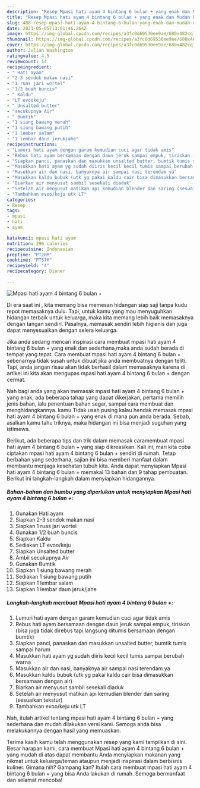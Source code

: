 ```yaml
---
description: "Resep Mpasi hati ayam 4 bintang 6 bulan + yang enak dan Mudah Dibuat"
title: "Resep Mpasi hati ayam 4 bintang 6 bulan + yang enak dan Mudah Dibuat"
slug: 488-resep-mpasi-hati-ayam-4-bintang-6-bulan-yang-enak-dan-mudah-dibuat
date: 2021-05-05T13:01:46.264Z
image: https://img-global.cpcdn.com/recipes/a3fc0d69530ee9ae/680x482cq70/mpasi-hati-ayam-4-bintang-6-bulan-foto-resep-utama.jpg
thumbnail: https://img-global.cpcdn.com/recipes/a3fc0d69530ee9ae/680x482cq70/mpasi-hati-ayam-4-bintang-6-bulan-foto-resep-utama.jpg
cover: https://img-global.cpcdn.com/recipes/a3fc0d69530ee9ae/680x482cq70/mpasi-hati-ayam-4-bintang-6-bulan-foto-resep-utama.jpg
author: Julian Washington
ratingvalue: 4.5
reviewcount: 14
recipeingredient:
- " Hati ayam"
- "2-3 sendok makan nasi"
- "1 ruas jari wortel"
- "1/2 buah buncis"
- " Kaldu"
- "LT evookeju"
- " Unsalted butter"
- "secukupnya Air"
- " Bumtik"
- "1 siung bawang merah"
- "1 siung bawang putih"
- "1 lembar salam"
- "1 lembar daun jerukjahe"
recipeinstructions:
- "Lumuri hati ayam dengan garam kemudian cuci agar tidak amis"
- "Rebus hati ayam bersamaan dengan daun jeruk sampai empuk, tiriskan (bisa juga tidak direbus tapi langsung ditumis bersamaan dengan bumtik)"
- "Siapkan panci, panaskan dan masukkan unsalted butter, bumtik tumis sampai harum"
- "Masukkan hati ayam yg sudah diiris kecil kecil tumis sampai berubah warna"
- "Masukkan air dan nasi, banyaknya air sampai nasi terendam ya"
- "Masukkan kaldu bubuk (utk yg pakai kaldu cair bisa dimasukkan bersamaan dengan air)"
- "Biarkan air menyusut sambil sesekali diaduk"
- "Setelah air menyusut matikan api kemudian blender dan saring (sesuaikan tekstur)"
- "Tambahkan evoo/keju utk LT"
categories:
- Resep
tags:
- mpasi
- hati
- ayam

katakunci: mpasi hati ayam 
nutrition: 296 calories
recipecuisine: Indonesian
preptime: "PT28M"
cooktime: "PT57M"
recipeyield: "4"
recipecategory: Dinner

---
```



![Mpasi hati ayam 4 bintang 6 bulan +](https://img-global.cpcdn.com/recipes/a3fc0d69530ee9ae/680x482cq70/mpasi-hati-ayam-4-bintang-6-bulan-foto-resep-utama.jpg)

Di era  saat ini , kita memang bisa memesan hidangan siap saji tanpa kudu repot memasaknya dulu. Tapi, untuk kamu yang mau menyuguhkan hidangan terbaik untuk keluarga, maka kita memang lebih baik memasaknya dengan tangan sendiri. Pasalnya, memasak sendiri lebih higienis dan juga dapat menyesuaikan dengan selera keluarga.

Jika anda sedang mencari inspirasi cara membuat mpasi hati ayam 4 bintang 6 bulan + yang enak dan sederhana,maka anda sudah berada di tempat yang tepat. Cara membuat mpasi hati ayam 4 bintang 6 bulan +  sebenarnya tidak susah untuk dibuat jika anda membuatnya dengan teliti. Tapi, anda jangan risau akan tidak berhasil dalam memasaknya 
karena di artikel ini kita akan mengupas mpasi hati ayam 4 bintang 6 bulan + dengan cermat.  



Nah bagi anda yang akan memasak mpasi hati ayam 4 bintang 6 bulan + yang enak, ada beberapa tahap yang dapat dikerjakan, pertama memilih jenis bahan, lalu penentuan bahan segar, sampai cara membuat dan menghidangkannya. kamu Tidak usah pusing kalau hendak memasak mpasi hati ayam 4 bintang 6 bulan + yang enak di mana pun anda berada. Sebab, asalkan kamu  tahu triknya, maka hidangan ini bisa menjadi suguhan yang istimewa.

Berikut, ada beberapa tips dan trik dalam memasak caramembuat mpasi hati ayam 4 bintang 6 bulan + yang siap dikreasikan. Kali ini, mari kita coba ciptakan mpasi hati ayam 4 bintang 6 bulan + sendiri di rumah. Tetap berbahan yang sederhana, sajian ini bisa memberi manfaat dalam membantu menjaga kesehatan tubuh kita. Anda dapat menyiapkan Mpasi hati ayam 4 bintang 6 bulan + memakai 13 bahan dan 9 tahap pembuatan. Berikut ini langkah-langkah dalam menyiapkan hidangannya.

<!--inarticleads1-->

##### Bahan-bahan dan bumbu yang diperlukan untuk menyiapkan Mpasi hati ayam 4 bintang 6 bulan +:

1. Gunakan  Hati ayam
1. Siapkan 2-3 sendok makan nasi
1. Siapkan 1 ruas jari wortel
1. Gunakan 1/2 buah buncis
1. Siapkan  Kaldu
1. Sediakan LT evoo/keju
1. Siapkan  Unsalted butter
1. Ambil secukupnya Air
1. Gunakan  Bumtik
1. Siapkan 1 siung bawang merah
1. Sediakan 1 siung bawang putih
1. Siapkan 1 lembar salam
1. Siapkan 1 lembar daun jeruk/jahe




<!--inarticleads2-->

##### Langkah-langkah membuat Mpasi hati ayam 4 bintang 6 bulan +:

1. Lumuri hati ayam dengan garam kemudian cuci agar tidak amis
1. Rebus hati ayam bersamaan dengan daun jeruk sampai empuk, tiriskan (bisa juga tidak direbus tapi langsung ditumis bersamaan dengan bumtik)
1. Siapkan panci, panaskan dan masukkan unsalted butter, bumtik tumis sampai harum
1. Masukkan hati ayam yg sudah diiris kecil kecil tumis sampai berubah warna
1. Masukkan air dan nasi, banyaknya air sampai nasi terendam ya
1. Masukkan kaldu bubuk (utk yg pakai kaldu cair bisa dimasukkan bersamaan dengan air)
1. Biarkan air menyusut sambil sesekali diaduk
1. Setelah air menyusut matikan api kemudian blender dan saring (sesuaikan tekstur)
1. Tambahkan evoo/keju utk LT




Nah, itulah artikel tentang  mpasi hati ayam 4 bintang 6 bulan +  yang sederhana dan mudah dilakukan versi kami. Semoga anda bisa melakukannya dengan hasil yang memuaskan. 

Terima kasih kamu telah menggunakan resep yang kami tampilkan di sini. Besar harapan kami, cara membuat  Mpasi hati ayam 4 bintang 6 bulan + yang mudah di atas dapat membantu Anda menyiapkan makanan yang nikmat untuk keluarga/teman ataupun menjadi inspirasi dalam berbisnis kuliner. Gimana nih? Gampang kan? Itulah cara membuat mpasi hati ayam 4 bintang 6 bulan + yang bisa Anda lakukan di rumah. Semoga bermanfaat dan selamat mencoba!

